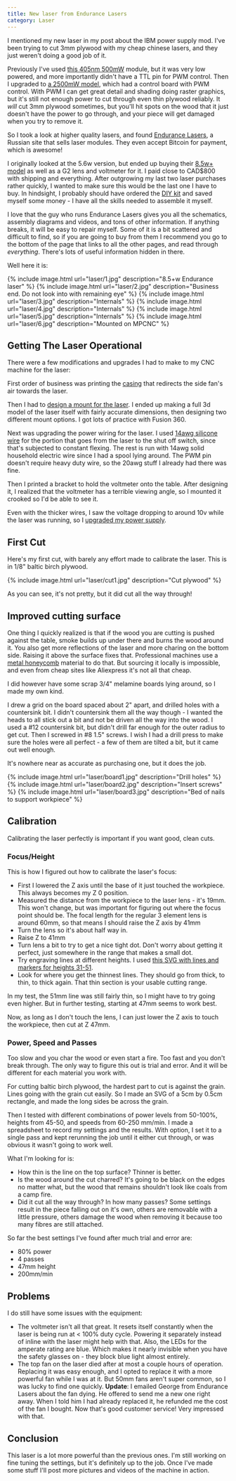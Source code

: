 ```yaml
---
title: New laser from Endurance Lasers
category: Laser
---
```


I mentioned my new laser in my post about the IBM power supply mod. I've been trying to cut 3mm plywood with my cheap chinese lasers, and they just weren't doing a good job of it. 

Previously I've used [this 405nm 500mW](https://www.fasttech.com/p/6790301) module, but it was very low powered, and more importantly didn't have a TTL pin for PWM control.
Then I upgraded to [a 2500mW model](https://www.fasttech.com/p/9369800), which had a control board with PWM control. With PWM I can get great detail and shading doing raster graphics, but it's still not enough power to cut through even thin plywood reliably.
It *will* cut 3mm plywood sometimes, but you'll hit spots on the wood that it just doesn't have the power to go through, and your piece will get damaged when you try to remove it.

So I took a look at higher quality lasers, and found [Endurance Lasers](http://endurancelasers.com/), a Russian site that sells laser modules. They even accept Bitcoin for payment, which is awesome!

I originally looked at the 5.6w version, but ended up buying their [8.5w+ model](http://endurancelasers.com/diode-lasers/8-5w-plus-endurance-laser/) as well as a G2 lens and voltmeter for it. I paid close to CAD$800 with shipping and everything.
After outgrowing my last two laser purchases rather quickly, I wanted to make sure this would be the last one I have to buy.
In hindsight, I probably should have ordered the [DIY kit](http://endurancelasers.com/diy-laser-kit/) and saved myself some money - I have all the skills needed to assemble it myself.

I love that the guy who runs Endurance Lasers gives you all the schematics, assembly diagrams and videos, and tons of other information. If anything breaks, it will be easy to repair myself.
Some of it is a bit scattered and difficult to find, so if you are going to buy from them I recommend you go to the bottom of the page that links to all the other pages, and read through *everything*.  There's lots of useful information hidden in there.

Well here it is:
<div class="gallery">
{% include image.html url="laser/1.jpg" description="8.5+w Endurance laser" %}
{% include image.html url="laser/2.jpg" description="Business end. Do not look into with remaining eye" %}
{% include image.html url="laser/3.jpg" description="Internals" %}
{% include image.html url="laser/4.jpg" description="Internals" %}
{% include image.html url="laser/5.jpg" description="Internals" %}
{% include image.html url="laser/6.jpg" description="Mounted on MPCNC" %}
</div>

## Getting The Laser Operational

There were a few modifications and upgrades I had to make to my CNC machine for the laser:

First order of business was printing the [ casing](http://endurancelasers.com/download-center-lasers/) that redirects the side fan's air towards the laser.

Then I had to [design a mount for the laser](https://www.thingiverse.com/thing:3026189).  I ended up making a full 3d model of the laser itself with fairly accurate dimensions, then designing two different mount options. I got lots of practice with Fusion 360.

Next was upgrading the power wiring for the laser. I used [14awg silicone wire](https://www.amazon.ca/gp/product/B0769FCLB4/) for the portion that goes from the laser to the shut off switch, since that's subjected to constant flexing.
The rest is run with 14awg solid household electric wire since I had a spool lying around.  The PWM pin doesn't require heavy duty wire, so the 20awg stuff I already had there was fine.

Then I printed a bracket to hold the voltmeter onto the table.  After designing it, I realized that the voltmeter has a terrible viewing angle, so I mounted it crooked so I'd be able to see it.

Even with the thicker wires, I saw the voltage dropping to around 10v while the laser was running, so I [upgraded my power supply](/cnc/ibm-psu-mod).

## First Cut

Here's my first cut, with barely any effort made to calibrate the laser.  This is in 1/8" baltic birch plywood.

{% include image.html url="laser/cut1.jpg" description="Cut plywood" %}

As you can see, it's not pretty, but it did cut all the way through!

## Improved cutting surface 

One thing I quickly realized is that if the wood you are cutting is pushed against the table, smoke builds up under there and burns the wood around it. You also get more reflections of the laser and more charing on the bottom side.
Raising it above the surface fixes that. Professional machines use a [metal honeycomb](https://www.google.ca/search?q=laser+cutter+honeycomb&tbm=isch) material to do that. But sourcing it locally is impossible, and even from cheap sites like
Aliexpress it's not all that cheap.

I did however have some scrap 3/4" melamine boards lying around, so I made my own kind.


I drew a grid on the board spaced about 2" apart, and drilled holes with a countersink bit.  I didn't countersink them all the way though - I wanted the heads to all stick out a bit and not be driven all the way into the wood.
I used a #12 countersink bit, but didn't drill far enough for the outer radius to get cut. Then I screwed in #8 1.5" screws. I wish I had a drill press to make sure the holes were all perfect - a few of them are tilted a bit, but it came out well enough.

It's nowhere near as accurate as purchasing one, but it does the job.

<div class="gallery">
{% include image.html url="laser/board1.jpg" description="Drill holes" %}
{% include image.html url="laser/board2.jpg" description="Insert screws" %}
{% include image.html url="laser/board3.jpg" description="Bed of nails to support workpiece" %}
</div>

## Calibration

Calibrating the laser perfectly is important if you want good, clean cuts. 

### Focus/Height

This is how I figured out how to calibrate the laser's focus:

* First I lowered the Z axis until the base of it just touched the workpiece. This always becomes my Z 0 position.
* Measured the distance from the workpiece to the laser lens - it's 19mm. This won't change, but was important for figuring out where the focus point should be. The focal length for the regular 3 element lens is around 60mm, so that means I should raise
the Z axis by 41mm
* Turn the lens so it's about half way in.
* Raise Z to 41mm
* Turn lens a bit to try to get a nice tight dot.  Don't worry about getting it perfect, just somewhere in the range that makes a small dot.
* Try engraving lines at different heights. I used [this SVG with lines and markers for heights 31-51](/files/laser/calibrationlines.svg).
* Look for where you get the thinnest lines. They should go from thick, to thin, to thick again.  That thin section is your usable cutting range.

In my test, the 51mm line was still fairly thin, so I might have to try going even higher.  But in further testing, starting at 47mm seems to work best.

Now, as long as I don't touch the lens, I can just lower the Z axis to touch the workpiece, then cut at Z 47mm.

### Power, Speed and Passes

Too slow and you char the wood or even start a fire.  Too fast and you don't break through.  The only way to figure this out is trial and error. And it will be different for each material you work with.

For cutting baltic birch plywood, the hardest part to cut is against the grain.  Lines going with the grain cut easily. So I made an SVG of a 5cm by 0.5cm rectangle, and made the long sides be across the grain.

Then I tested with different combinations of power levels from 50-100%, heights from 45-50, and speeds from 60-250 mm/min.  I made a spreadsheet to record my settings and the results. With option, I set it to a single pass and kept rerunning the job until
it either cut through, or was obvious it wasn't going to work well.

What I'm looking for is:

* How thin is the line on the top surface?  Thinner is better.
* Is the wood around the cut charred? It's going to be black on the edges no matter what, but the wood that remains shouldn't look like coals from a camp fire.
* Did it cut all the way through?  In how many passes?  Some settings result in the piece falling out on it's own, others are removable with a little pressure, others damage the wood when removing it because too many fibres are still attached.

So far the best settings I've found after much trial and error are:

* 80% power
* 4 passes
* 47mm height
* 200mm/min

## Problems

I do still have some issues with the equipment:

* The voltmeter isn't all that great. It resets itself constantly when the laser is being run at < 100% duty cycle.  Powering it separately instead of inline with the laser might help with that. Also, the LEDs for the amperate rating are blue.
Which makes it nearly invisible when you have the safety glasses on - they block blue light almost entirely.
* The top fan on the laser died after at most a couple hours of operation. Replacing it was easy enough, and I opted to replace it with a more powerful fan while I was at it.  But 50mm fans aren't super common, so I was lucky to find one quickly. 
**Update**: I emailed George from Endurance Lasers about the fan dying. He offered to send me a new one right away.  When I told him I had already replaced it, he refunded me the cost of the fan I bought. Now that's good customer service! Very impressed with that.

## Conclusion

This laser is a lot more powerful than the previous ones. I'm still working on fine tuning the settings, but it's definitely up to the job.  Once I've made some stuff I'll post more pictures and videos of the machine in action.